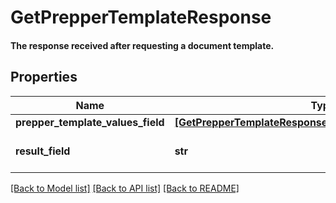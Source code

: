 # GetPrepperTemplateResponse

#### The response received after requesting a document template.

## Properties
Name | Type | Description | Notes
------------ | ------------- | ------------- | -------------
**prepper_template_values_field** | [**[GetPrepperTemplateResponsePrepperTemplateValuesField]**](GetPrepperTemplateResponsePrepperTemplateValuesField.md) |  | 
**result_field** | **str** | Displays the result of the call. | 

[[Back to Model list]](../README.md#documentation-for-models) [[Back to API list]](../README.md#documentation-for-api-endpoints) [[Back to README]](../README.md)


